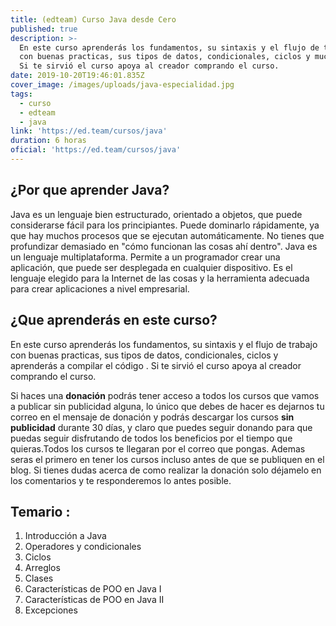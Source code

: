 ```yaml
---
title: (edteam) Curso Java desde Cero
published: true
description: >-
  En este curso aprenderás los fundamentos, su sintaxis y el flujo de trabajo
  con buenas practicas, sus tipos de datos, condicionales, ciclos y mucho mas.
  Si te sirvió el curso apoya al creador comprando el curso.
date: 2019-10-20T19:46:01.835Z
cover_image: /images/uploads/java-especialidad.jpg
tags:
  - curso
  - edteam
  - java
link: 'https://ed.team/cursos/java'
duration: 6 horas
oficial: 'https://ed.team/cursos/java'
---
```

## ¿Por que aprender Java?

Java es un lenguaje bien estructurado, orientado a objetos, que puede considerarse fácil para los principiantes. Puede dominarlo rápidamente, ya que hay muchos procesos que se ejecutan automáticamente. No tienes que profundizar demasiado en "cómo funcionan las cosas ahí dentro". Java es un lenguaje multiplataforma. Permite a un programador crear una aplicación, que puede ser desplegada en cualquier dispositivo. Es el lenguaje elegido para la Internet de las cosas y la herramienta adecuada para crear aplicaciones a nivel empresarial.

## ¿Que aprenderás en este curso?

En este curso aprenderás los fundamentos, su sintaxis y el flujo de trabajo con buenas practicas, sus tipos de datos, condicionales, ciclos y aprenderás a compilar el código . Si te sirvió el curso apoya al creador comprando el curso.

Si haces una **donación** podrás tener acceso a todos los cursos que vamos a publicar sin publicidad alguna, lo único que debes de hacer es dejarnos tu correo en el mensaje de donación y podrás descargar los cursos **sin publicidad** durante 30 días, y claro que puedes seguir donando para que puedas seguir disfrutando de todos los beneficios por el tiempo que quieras.Todos los cursos te llegaran por el correo que pongas. Ademas seras el primero en tener los cursos incluso antes de que se publiquen en el blog. Si tienes dudas acerca de como realizar la donación solo déjamelo en los comentarios y te responderemos lo antes posible.

## Temario :

1. Introducción a Java
2. Operadores y condicionales
3. Ciclos
4. Arreglos
5. Clases
6. Características de POO en Java I
7. Características de POO en Java II
8. Excepciones
